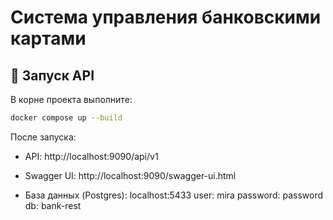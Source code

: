 # Система управления банковскими картами

## 🚀 Запуск API

В корне проекта выполните:
   ```bash
   docker compose up --build
   ```

После запуска:

- API: http://localhost:9090/api/v1

- Swagger UI: http://localhost:9090/swagger-ui.html

- База данных (Postgres): localhost:5433
    user: mira
    password: password
    db: bank-rest

